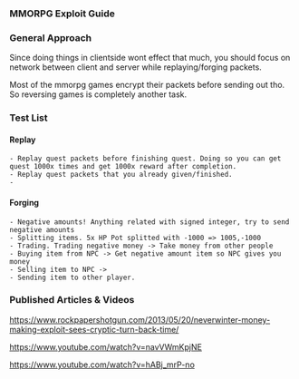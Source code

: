### MMORPG Exploit Guide


### General Approach

Since doing things in clientside wont effect that much, you should focus on network between
client and server while replaying/forging packets. 

Most of the mmorpg games encrypt their packets before sending out tho. So reversing games is completely another task. 


### Test List

#### Replay
    - Replay quest packets before finishing quest. Doing so you can get quest 1000x times and get 1000x reward after completion.
    - Replay quest packets that you already given/finished. 
    - 

#### Forging
    - Negative amounts! Anything related with signed integer, try to send negative amounts
    - Splitting items. 5x HP Pot splitted with -1000 => 1005,-1000 
    - Trading. Trading negative money -> Take money from other people
    - Buying item from NPC -> Get negative amount item so NPC gives you money
    - Selling item to NPC -> 
    - Sending item to other player. 



### Published Articles & Videos

https://www.rockpapershotgun.com/2013/05/20/neverwinter-money-making-exploit-sees-cryptic-turn-back-time/

https://www.youtube.com/watch?v=navVWmKpjNE

https://www.youtube.com/watch?v=hABj_mrP-no


